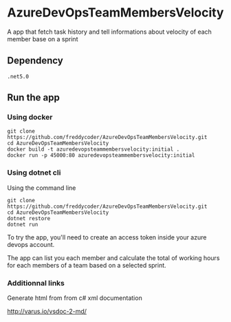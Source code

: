 # AzureDevOpsTeamMembersVelocity

A app that fetch task history and tell informations about velocity of each member base on a sprint

## Dependency

```
.net5.0
```

## Run the app

### Using docker

```
git clone https://github.com/freddycoder/AzureDevOpsTeamMembersVelocity.git
cd AzureDevOpsTeamMembersVelocity
docker build -t azuredevopsteammembersvelocity:initial .
docker run -p 45000:80 azuredevopsteammembersvelocity:initial
```

### Using dotnet cli

Using the command line

```
git clone https://github.com/freddycoder/AzureDevOpsTeamMembersVelocity.git
cd AzureDevOpsTeamMembersVelocity
dotnet restore
dotnet run
```

To try the app, you'll need to create an access token inside your azure devops account.

The app can list you each member and calculate the total of working hours for each members of a team based on a selected sprint.

### Additionnal links

Generate html from from c# xml documentation

http://varus.io/vsdoc-2-md/